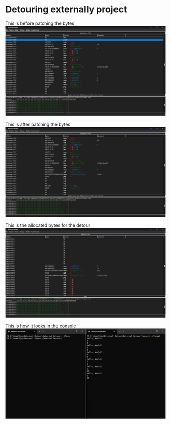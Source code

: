 # Detouring externally project

This is before patching the bytes
![alt text](/Before%20Patch.png)

This is after patching the bytes
![alt text](/After%20Patch.png)

This is the allocated bytes for the detour
![alt text](/Detour%20Code.png)

This is how it looks in the console
![alt text](/Example.png)